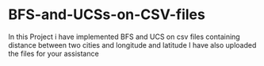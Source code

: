 # BFS-and-UCSs-on-CSV-files
In this Project i have implemented BFS and UCS on csv files containing distance between two cities and longitude and latitude 
I have also uploaded the files for your assistance 
